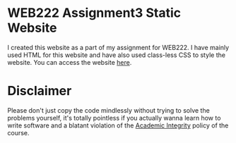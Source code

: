 # WEB222 Assignment3 Static Website
I created this website as a part of my assignment for WEB222. I have mainly used HTML for this website and have also used class-less CSS to style the website. You can access the website [here](https://aryank1511.github.io/WEB222-Assignment3-Static-Website/). 

# Disclaimer
Please don't just copy the code mindlessly without trying to solve the problems yourself, it's totally pointless if you actually wanna learn how to write software and a blatant violation of the [Academic Integrity](https://www.senecacollege.ca/about/policies/academic-integrity-policy.html) policy of the course.
